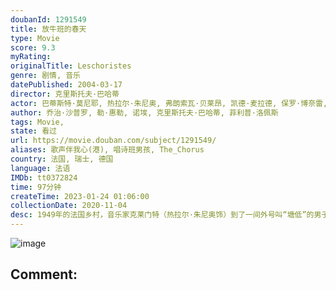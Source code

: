 ```yaml
---
doubanId: 1291549
title: 放牛班的春天
type: Movie
score: 9.3
myRating: 
originalTitle: Leschoristes
genre: 剧情, 音乐
datePublished: 2004-03-17
director: 克里斯托夫·巴哈蒂
actor: 巴蒂斯特·莫尼耶, 热拉尔·朱尼奥, 弗朗索瓦·贝莱昂, 凯德·麦拉德, 保罗·博奈雷, 雅克·贝汉, 玛丽·布奈尔, 马克桑斯·贝汉, 格雷戈里·加迪诺尔, 托马斯·布伦门塔尔, 西里尔·伯尔尼科特, 西蒙·法戈特, 泰奥杜尔·卡雷, 菲利普·杜·詹纳兰德, 埃里克·德斯玛莱茨, 狄迪尔·弗拉蒙, 卡罗尔·韦斯
author: 乔治·沙普罗, 勒·惠勒, 诺埃, 克里斯托夫·巴哈蒂, 菲利普·洛佩斯
tags: Movie, 
state: 看过
url: https://movie.douban.com/subject/1291549/
aliases: 歌声伴我心(港), 唱诗班男孩, The_Chorus
country: 法国, 瑞士, 德国
language: 法语
IMDb: tt0372824
time: 97分钟
createTime: 2023-01-24 01:06:00
collectionDate: 2020-11-04
desc: 1949年的法国乡村，音乐家克莱门特（热拉尔·朱尼奥饰）到了一间外号叫“塘低”的男子寄宿学校当助理教师。学校里的学生大部分都是难缠的问题儿童，体罚在这里司空见惯，学校的校长（弗朗索瓦·贝莱昂饰）只...
---
```


![image](p2884280708.jpg)

Comment: 
---

